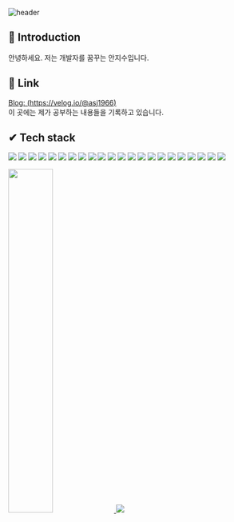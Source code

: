 

![header](https://capsule-render.vercel.app/api?type=wave&color=auto&height=300&section=header&text=I'm%20jisoo👋&fontSize=90)


## 🎁 Introduction
안녕하세요. 저는 개발자를 꿈꾸는 안지수입니다.

## 🎀 Link
[Blog: (https://velog.io/@asj1966)](https://velog.io/@asj1966)<br>
이 곳에는 제가 공부하는 내용들을 기록하고 있습니다.

## ✔ Tech stack
<a><img src="https://img.shields.io/badge/React-61DAFB?style=flat-square&logo=React&logoColor=white"/>
<img src="https://img.shields.io/badge/Webpack-8DD6F9?style=flat-square&logo=Webpack&logoColor=white"/>
<img src="https://img.shields.io/badge/Docker-2496ED?style=flat-square&logo=Docker&logoColor=white"/>
<img src="https://img.shields.io/badge/Tailwindcss-06B6D4?style=flat-square&logo=Tailwindcss&logoColor=white"/>
<img src="https://img.shields.io/badge/CSS-1572B6?style=flat-square&logo=CSS3&logoColor=white"/>
<img src="https://img.shields.io/badge/Typescript-3178C6?style=flat-square&logo=Typescript&logoColor=white"/>
<img src="https://img.shields.io/badge/Styledcomponents-DB7093?style=flat-square&logo=Styledcomponents&logoColor=white"/>
<img src="https://img.shields.io/badge/React router-CA4245?style=flat-square&logo=Reactrouter&logoColor=white"/>
<img src="https://img.shields.io/badge/Npm-CB3837?style=flat-square&logo=Npm&logoColor=white"/>
<img src="https://img.shields.io/badge/HTML5-E34F26?style=flat-square&logo=HTML5&logoColor=white"/>
<img src="https://img.shields.io/badge/Firebase-FFCA28?style=flat-square&logo=Firebase&logoColor=white"/>
<img src="https://img.shields.io/badge/Mysql-FFCA28?style=flat-square&logo=Mysql&logoColor=white"/>
<img src="https://img.shields.io/badge/Prettier-F7B93E?style=flat-square&logo=prettier&logoColor=white"/>
<img src="https://img.shields.io/badge/JavaScript-F7DF1E?style=flat-square&logo=JavaScript&logoColor=white"/>
<img src="https://img.shields.io/badge/Babel-F9DC3E?style=flat-square&logo=Babel&logoColor=white"/>
<img src="https://img.shields.io/badge/Amazon s3-569A31?style=flat-square&logo=Amazons3&logoColor=white"/>
<img src="https://img.shields.io/badge/Android-3DDC84?style=flat-square&logo=Android&logoColor=white"/>
<img src="https://img.shields.io/badge/C-A8B9CC?style=flat-square&logo=C&logoColor=white"/>
<img src="https://img.shields.io/badge/C++-00599C?style=flat-square&logo=C++&logoColor=white"/>
<img src="https://img.shields.io/badge/Python-3776AB?style=flat-square&logo=Python&logoColor=white"/>
<img src="https://img.shields.io/badge/Next.js-000000?style=flat-square&logo=Nextdotjs&logoColor=white"/>
<img src="https://img.shields.io/badge/Flask-000000?style=flat-square&logo=Flask&logoColor=white"/></a>

<!--
뱃지 링크: https://simpleicons.org/?q=css  (여기서, 색 이름이랑 이미지 이름만 만져와서 변경시켜주면 됨)
-->
<a href="s">
  <img src="https://github-readme-stats.vercel.app/api?username=An-jisu&theme=tokyonight&show_icons=true" width="42%" />
</a>
<a href="s">
  <img src="https://github-readme-stats.vercel.app/api/top-langs/?username=An-jisu&exclude_repo=dkssud8150.github.io&layout=compact&theme=tokyonight" />
</a>
